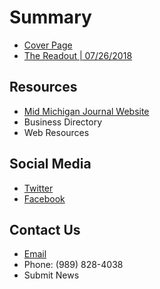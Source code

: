 # Summary

* [Cover Page](README.md)
* [The Readout | 07/26/2018](_posts/2018-07-27-the-readout.md)

## Resources

* [Mid Michigan Journal Website](http://www.midmichiganjournal.com)
* Business Directory
* Web Resources

## Social Media
* [Twitter](https://twitter.com/midmichjournal)
* [Facebook](https://www.facebook.com/Mid-Michigan-Journal-141077906299911/)

## Contact Us
* [Email](mailto:editor@midmichiganjournal.com)
* Phone: (989) 828-4038
* Submit News

